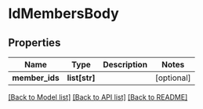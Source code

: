 # IdMembersBody

## Properties
Name | Type | Description | Notes
------------ | ------------- | ------------- | -------------
**member_ids** | **list[str]** |  | [optional] 

[[Back to Model list]](../README.md#documentation-for-models) [[Back to API list]](../README.md#documentation-for-api-endpoints) [[Back to README]](../README.md)

